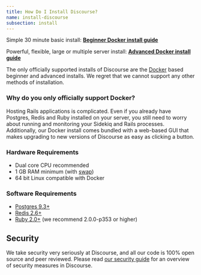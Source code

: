 ```yaml
---
title: How Do I Install Discourse?
name: install-discourse
subsection: install
---
```


Simple 30 minute basic install:
[**Beginner Docker install guide**][basic]

Powerful, flexible, large or multiple server install:
[**Advanced Docker install guide**][advanced]

The only officially supported installs of Discourse are the [Docker](https://www.docker.io/) based beginner and advanced installs. We regret that we cannot support any other methods of installation.

### Why do you only officially support Docker?

Hosting Rails applications is complicated. Even if you already have Postgres, Redis and Ruby installed on your server, you still need to worry about running and monitoring your Sidekiq and Rails processes. Additionally, our Docker install comes bundled with a web-based GUI that makes upgrading to new versions of Discourse as easy as clicking a button.

### Hardware Requirements

- Dual core CPU recommended
- 1 GB RAM minimum (with [swap][swap])
- 64 bit Linux compatible with Docker

### Software Requirements

- [Postgres 9.3+](http://www.postgresql.org/download/)
- [Redis 2.6+](http://redis.io/download)
- [Ruby 2.0+](http://www.ruby-lang.org/en/downloads/) (we recommend 2.0.0-p353 or higher)

## Security

We take security very seriously at Discourse, and all our code is 100% open source and peer reviewed. Please read [our security guide](https://github.com/discourse/discourse/blob/master/docs/SECURITY.md) for an overview of security measures in Discourse.

[basic]: https://github.com/discourse/discourse/blob/master/docs/INSTALL-cloud.md
[advanced]: https://github.com/discourse/discourse_docker
[swap]: https://meta.discourse.org/t/create-a-swapfile-for-your-linux-server/13880
